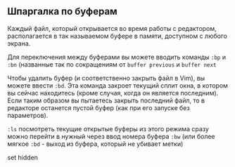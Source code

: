 ## Шпаргалка по буферам

Каждый файл, который открывается во время работы с редактором, располагается в
так называемом буфере в памяти, доступном с любого экрана.

Для переключения между буферами вы можете вводить команды `:bp` и `:bn`
(названные так по сокращениям от `buffer previous` и `buffer next`

Чтобы удалить буфер (и соответственно закрыть файл в Vim), вы можете ввести
`:bd`. Эта команда закроет текущий сплит окна, в котором вы сейчас находитесь
(кроме случая, когда он является последним). Если таким образом вы пытаетесь
закрыть последний файл, то в редакторе останется пустой буфер (как при его
запуске без параметров).

`:ls` посмотреть текущие открытые буферы
из этого режима сразу можно перейти в нужный через ввод номера буфера
`:bw` (или более мягкое `:bd` - выход из буфера, который не убивает метки)

set hidden

